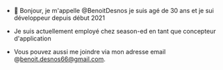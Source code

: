 - 👋 Bonjour, je m'appelle @BenoitDesnos je suis agé de 30 ans et je sui développeur depuis début 2021

- Je suis actuellement employé chez season-ed en tant que concepteur d'application
  
- Vous pouvez  aussi me joindre via mon adresse email @benoit.desnos66@gmail.com.
                                                             






